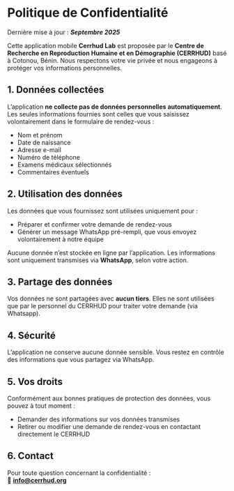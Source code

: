 # Politique de Confidentialité

Dernière mise à jour : **_Septembre 2025_**

Cette application mobile **Cerrhud Lab** est proposée par le **Centre de Recherche en Reproduction Humaine et en Démographie (CERRHUD)** basé à Cotonou, Bénin.
Nous respectons votre vie privée et nous engageons à protéger vos informations personnelles.

## 1. Données collectées

L’application **ne collecte pas de données personnelles automatiquement**.  
Les seules informations fournies sont celles que vous saisissez volontairement dans le formulaire de rendez-vous :

- Nom et prénom
- Date de naissance
- Adresse e-mail
- Numéro de téléphone
- Examens médicaux sélectionnés
- Commentaires éventuels

## 2. Utilisation des données

Les données que vous fournissez sont utilisées uniquement pour :

- Préparer et confirmer votre demande de rendez-vous
- Générer un message WhatsApp pré-rempli, que vous envoyez volontairement à notre équipe

Aucune donnée n’est stockée en ligne par l’application. Les informations sont uniquement transmises via **WhatsApp**, selon votre action.

## 3. Partage des données

Vos données ne sont partagées avec **aucun tiers**. Elles ne sont utilisées que par le personnel du CERRHUD pour traiter votre demande (via Whatsapp).

## 4. Sécurité

L’application ne conserve aucune donnée sensible. Vous restez en contrôle des informations que vous partagez via WhatsApp.

## 5. Vos droits

Conformément aux bonnes pratiques de protection des données, vous pouvez à tout moment :

- Demander des informations sur vos données transmises
- Retirer ou modifier une demande de rendez-vous en contactant directement le CERRHUD

## 6. Contact

Pour toute question concernant la confidentialité :  
📧 **[info@cerrhud.org](mailto:info@cerrhud.org)**
